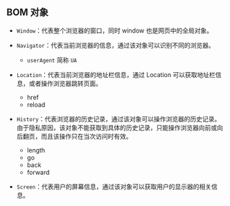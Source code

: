 ## BOM 对象
- `Window`：代表整个浏览器的窗口，同时 window 也是网页中的全局对象。

- `Navigator`：代表当前浏览器的信息，通过该对象可以识别不同的浏览器。
    - `userAgent` 简称 `UA`

- `Location`：代表当前浏览器的地址栏信息，通过 Location 可以获取地址栏信息，或者操作浏览器跳转页面。
    - href
    - reload

- `History`：代表浏览器的历史记录，通过该对象可以操作浏览器的历史记录。由于隐私原因，该对象不能获取到具体的历史记录，只能操作浏览器向前或向后翻页，而且该操作只在当次访问时有效。
    - length
    - go
    - back
    - forward

- `Screen`：代表用户的屏幕信息，通过该对象可以获取用户的显示器的相关信息。

